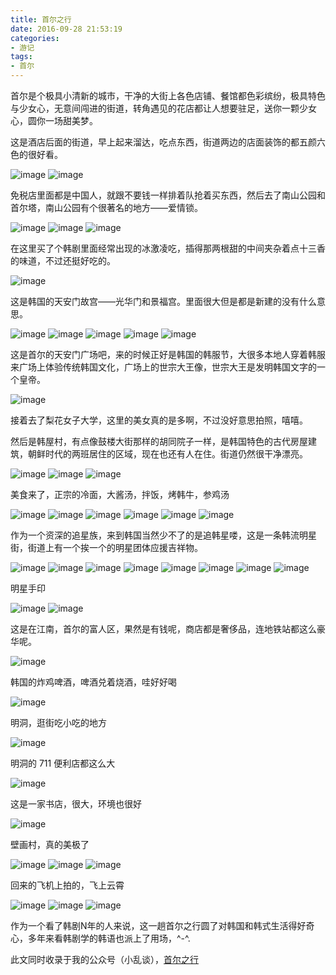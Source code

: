```yaml
---
title: 首尔之行
date: 2016-09-28 21:53:19
categories:
- 游记
tags:
- 首尔
---
```


首尔是个极具小清新的城市，干净的大街上各色店铺、餐馆都色彩缤纷，极具特色与少女心，无意间闯进的街道，转角遇见的花店都让人想要驻足，送你一颗少女心，圆你一场甜美梦。

<!--more-->

这是酒店后面的街道，早上起来溜达，吃点东西，街道两边的店面装饰的都五颜六色的很好看。

![image](首尔之行/1.1.JPG)
![image](首尔之行/1.2.JPG)

免税店里面都是中国人，就跟不要钱一样排着队抢着买东西，然后去了南山公园和首尔塔，南山公园有个很著名的地方——爱情锁。

![image](首尔之行/2.JPG)
![image](首尔之行/3.1.JPG)
![image](首尔之行/3.2.JPG)

在这里买了个韩剧里面经常出现的冰激凌吃，插得那两根甜的中间夹杂着点十三香的味道，不过还挺好吃的。

![image](首尔之行/4.JPG)

这是韩国的天安门故宫——光华门和景福宫。里面很大但是都是新建的没有什么意思。

![image](首尔之行/5.1.JPG)
![image](首尔之行/5.2.JPG)
![image](首尔之行/5.3.JPG)
![image](首尔之行/5.4.JPG)
![image](首尔之行/5.5.JPG)

这是首尔的天安门广场吧，来的时候正好是韩国的韩服节，大很多本地人穿着韩服来广场上体验传统韩国文化，广场上的世宗大王像，世宗大王是发明韩国文字的一个皇帝。

![image](首尔之行/6.JPG)

接着去了梨花女子大学，这里的美女真的是多啊，不过没好意思拍照，嘻嘻。

然后是韩屋村，有点像鼓楼大街那样的胡同院子一样，是韩国特色的古代房屋建筑，朝鲜时代的两班居住的区域，现在也还有人在住。街道仍然很干净漂亮。

![image](首尔之行/7.1.JPG)
![image](首尔之行/7.2.JPG)
![image](首尔之行/7.3.JPG)

美食来了，正宗的冷面，大酱汤，拌饭，烤韩牛，参鸡汤

![image](首尔之行/8.1.JPG)
![image](首尔之行/8.2.JPG)
![image](首尔之行/8.3.JPG)
![image](首尔之行/8.4.JPG)
![image](首尔之行/8.5.JPG)
![image](首尔之行/8.6.JPG)

作为一个资深的追星族，来到韩国当然少不了的是追韩星喽，这是一条韩流明星街，街道上有一个挨一个的明星团体应援吉祥物。

![image](首尔之行/9.1.JPG)
![image](首尔之行/9.2.JPG)
![image](首尔之行/9.3.JPG)
![image](首尔之行/9.4.JPG)
![image](首尔之行/9.5.JPG)
![image](首尔之行/9.6.JPG)
![image](首尔之行/9.7.JPG)
![image](首尔之行/9.8.JPG)

明星手印

![image](首尔之行/10.1.JPG)
![image](首尔之行/10.1.JPG)

这是在江南，首尔的富人区，果然是有钱呢，商店都是奢侈品，连地铁站都这么豪华呢。

![image](首尔之行/11.JPG)

韩国的炸鸡啤酒，啤酒兑着烧酒，哇好好喝

![image](首尔之行/12.JPG)

明洞，逛街吃小吃的地方

![image](首尔之行/13.JPG)

明洞的 711 便利店都这么大

![image](首尔之行/14.JPG)

这是一家书店，很大，环境也很好

![image](首尔之行/15.JPG)

壁画村，真的美极了

![image](首尔之行/16.1.JPG)
![image](首尔之行/16.2.JPG)
![image](首尔之行/16.3.JPG)

回来的飞机上拍的，飞上云霄

![image](首尔之行/17.1.JPG)
![image](首尔之行/17.2.JPG)
![image](首尔之行/17.3.JPG)

作为一个看了韩剧N年的人来说，这一趟首尔之行圆了对韩国和韩式生活得好奇心，多年来看韩剧学的韩语也派上了用场，^-^.

此文同时收录于我的公众号（小乱谈），[首尔之行](https://mp.weixin.qq.com/s?__biz=MzI2NTQ4MTkwNg==&mid=2247483713&idx=1&sn=361d40c9ddab773f0d28bd9666cc53f9&chksm=ea9dfa9cddea738ab312fee545f55a54ae4d15c25c3d25193a25bc80d969b0218560b30947a2#rd)


